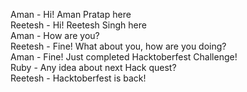 Aman - Hi! Aman Pratap here  
Reetesh - Hi! Reetesh Singh here  
Aman - How are you?  
Reetesh - Fine! What about you, how are you doing?  
Aman - Fine! Just completed Hacktoberfest Challenge!  
Ruby - Any idea about next Hack quest?  
Reetesh - Hacktoberfest is back!  
